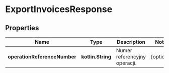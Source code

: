 
# ExportInvoicesResponse

## Properties
| Name | Type | Description | Notes |
| ------------ | ------------- | ------------- | ------------- |
| **operationReferenceNumber** | **kotlin.String** | Numer referencyjny operacji. |  [optional] |



